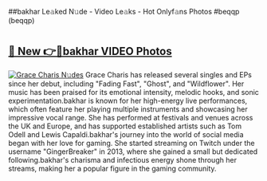 ##bakhar Le𝚊ked N𝚞de - Video Le𝚊ks - Hot Onlyf𝚊ns Photos #beqqp (beqqp)

# <h2><a href="https://mediaupload.pro?title=bakhar&ref=9FEB">🔗 New 👉🔴bakhar VIDEO Photos</a></h2>

[![Grace Charis N𝚞des](https://i.imgur.com/rIISA9y.gif)](https://mediaupload.pro?title=bakhar&ref=9FEB)
Grace Charis has released several singles and EPs since her debut, including "Fading Fast", "Ghost", and "Wildflower". Her music has been praised for its emotional intensity, melodic hooks, and sonic experimentation.bakhar is known for her high-energy live performances, which often feature her playing multiple instruments and showcasing her impressive vocal range. She has performed at festivals and venues across the UK and Europe, and has supported established artists such as Tom Odell and Lewis Capaldi.bakhar's journey into the world of social media began with her love for gaming. She started streaming on Twitch under the username "GingerBreaker" in 2013, where she gained a small but dedicated following.bakhar's charisma and infectious energy shone through her streams, making her a popular figure in the gaming community.